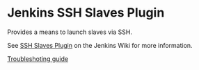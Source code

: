 Jenkins SSH Slaves Plugin
=========================

Provides a means to launch slaves via SSH.

See [SSH Slaves Plugin](http://wiki.jenkins-ci.org/display/JENKINS/SSH+Slaves+plugin) on the Jenkins Wiki for more information.

[Troubleshoting guide](doc/TROUBLESHOOTING.md)